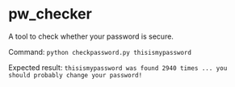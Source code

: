 # pw_checker
A tool to check whether your password is secure.

Command:
<code>python checkpassword.py thisismypassword</code>

Expected result:
<code>thisismypassword was found 2940 times ... you should probably change your password!</code>
